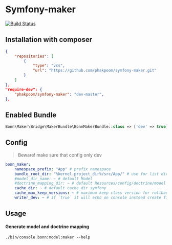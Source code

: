# Symfony-maker
[![Build Status](https://travis-ci.org/phakpoom/symfony-maker.svg?branch=master)](https://travis-ci.org/phakpoom/symfony-maker)

## Installation with composer

```json
{
    "repositories": [
        {
            "type": "vcs",
            "url": "https://github.com/phakpoom/symfony-maker.git"
        }
    ]
},
"require-dev": {
    "phakpoom/symfony-maker": "dev-master",
},
```

## Enabled Bundle
```php
Bonn\Maker\Bridge\MakerBundle\BonnMakerBundle::class => ['dev' => true]
```

## Config
> Beware! make sure that config only dev
```yaml
bonn_maker:
    namespace_prefix: "App" # prefix namespace
    bundle_root_dir: "%kernel.project_dir%/src/App/" # use for list directories for generate class
    #model_dir_name: ~ # default Model
    #doctrine_mapping_dir: ~ # default Resources/config/doctrine/model
    cache_dir: ~ # default cache_dir symfony
    cache_max_keep_versions: ~ # maximum keep class version for rollback
    writer_dev: ~ # if `true` it will echo on console instead create file
```

## Usage

#### Generate model and doctrine mapping
`./bin/console bonn:model:maker --help`
